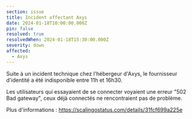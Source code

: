 ```yaml
---
section: issue
title: Incident affectant Axys
date: 2024-01-18T10:00:00.000Z
pin: false
resolved: true
resolvedWhen: 2024-01-18T15:30:00.000Z
severity: down
affected:
  - Axys
---
```


Suite à un incident technique chez l'hébergeur d'Axys, le fournisseur d'identité a été indisponible entre 11h et 16h30. 

Les utilisateurs qui essayaient de se connecter voyaient une erreur "502 Bad gateway", ceux déjà connectés ne rencontraient pas de problème.

Plus d'informations :
https://scalingostatus.com/details/31fcf699a225e
